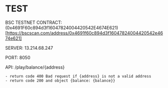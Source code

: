 # TEST

BSC TESTNET CONTRACT: (0x4691F60c894d3f16047824004420542E4674E621)[https://bscscan.com/address/0x4691f60c894d3f16047824004420542e4674e621]

SERVER: 13.214.68.247

PORT: 8050

API: /play/balance/{address}

    - return code 400 Bad request if {address} is not a valid address
    - return code 200 and object {balance: {balance}}
